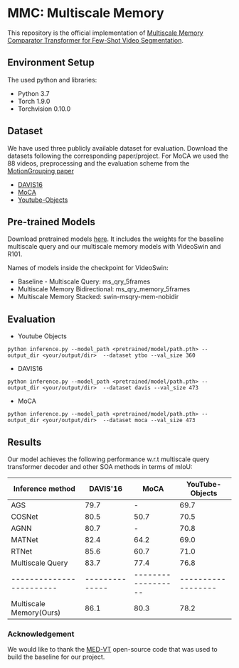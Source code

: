 # MMC: Multiscale Memory

This repository is the official implementation of [Multiscale Memory Comparator Transformer for Few-Shot Video Segmentation](https://arxiv.org/abs/2307.07812).


## Environment Setup
The used python and libraries:
* Python 3.7
* Torch 1.9.0
* Torchvision 0.10.0

## Dataset

We have used three publicly available dataset for evaluation. Download the datasets following the corresponding paper/project. For MoCA we used the 88 videos, preprocessing and the evaluation scheme from the [MotionGrouping paper](https://github.com/charigyang/motiongrouping)

- [DAVIS16](https://www.cv-foundation.org/openaccess/content_cvpr_2016/papers/Perazzi_A_Benchmark_Dataset_CVPR_2016_paper.pdf)
- [MoCA](https://openaccess.thecvf.com/content/ACCV2020/papers/Lamdouar_Betrayed_by_Motion_Camouflaged_Object_Discovery_via_Motion_Segmentation_ACCV_2020_paper.pdf)
- [Youtube-Objects](https://ieeexplore.ieee.org/stamp/stamp.jsp?arnumber=6248065)

## Pre-trained Models

Download pretrained models [here](https://www.dropbox.com/scl/fi/91059ds8o8eoizyzgc7hy/weights_ablation_avos_msmemory.zip?rlkey=5xge28u8ef8ey2z4nalvf725e&dl=0). It includes the weights for the baseline multiscale query and our multiscale memory models with VideoSwin and R101.

Names of models inside the checkpoint for VideoSwin:
* Baseline - Multiscale Query: ms_qry_5frames
* Multiscale Memory Bidirectional: ms_qry_memory_5frames
* Multiscale Memory Stacked: swin-msqry-mem-nobidir

## Evaluation

* Youtube Objects
```
python inference.py --model_path <pretrained/model/path.pth> --output_dir <your/output/dir>  --dataset ytbo --val_size 360 
```

* DAVIS16
```
python inference.py --model_path <pretrained/model/path.pth> --output_dir <your/output/dir>  --dataset davis --val_size 473 
```

* MoCA 
```
python inference.py --model_path <pretrained/model/path.pth> --output_dir <your/output/dir>  --dataset moca --val_size 473 
```

## Results

Our model achieves the following performance w.r.t multiscale query transformer decoder and other SOA methods in terms of mIoU:

| Inference method       | DAVIS'16     | MoCA              | YouTube-Objects   |
|------------------------|--------------| ------------------| ------------------|
| AGS                    | 79.7         | -                 | 69.7              | 
| COSNet                 | 80.5         | 50.7              | 70.5              |
| AGNN                   | 80.7         | -                 | 70.8              |
| MATNet                 | 82.4         | 64.2              | 69.0              |
| RTNet                  | 85.6         | 60.7              | 71.0              |
| Multiscale Query       | 83.7         | 77.4              | 76.8              |
|------------------------|--------------| ------------------| ------------------|
| Multiscale Memory(Ours)| 86.1         | 80.3              | 78.2              |

### Acknowledgement
We would like to thank the [MED-VT](https://github.com/rkyuca/medvt) open-source code that was used to build the baseline for our project.

